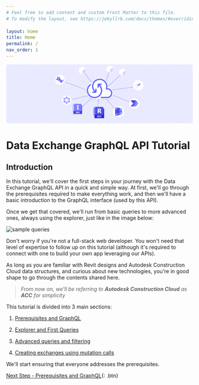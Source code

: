 ```yaml
---
# Feel free to add content and custom Front Matter to this file.
# To modify the layout, see https://jekyllrb.com/docs/themes/#overriding-theme-defaults

layout: home
title: Home
permalink: /
nav_order: 1
---
```

![](./assets/images/dx_logo.png)

# Data Exchange GraphQL API Tutorial

## Introduction

In this tutorial, we'll cover the first steps in your journey with the Data Exchange GraphQL API in a quick and simple way. At first, we'll go through the prerequisites required to make everything work, and then we'll have a basic introduction to the GraphQL interface (used by this API).

Once we get that covered, we'll run from basic queries to more advanced ones, always using the explorer, just like in the image below:

![sample queries](./assets/images/samplequery.gif)

<!-- ![sample queries](./assets/images/samplequery.gif) -->

Don't worry if you're not a full-stack web developer. You won't need that level of expertise to follow up on this tutorial (although it's required to connect with one to build your own app leveraging our APIs).

As long as you are familiar with Revit designs and Autodesk Construction Cloud data structures, and curious about new technologies, you're in good shape to go through the contents shared here.

> _From now on, we'll be referring to **Autodesk Construction Cloud** as **ACC** for simplicity_

This tutorial is divided into 3 main sections:

1. [Prerequisites and GraphQL](./prerequisites/home/)

2. [Explorer and First Queries](./explorer/home/)

3. [Advanced queries and filtering](./connection/home/)

4. [Creating exchanges using mutation calls](./mutation/home/)

We'll start ensuring that everyone addresses the prerequisites.

[Next Step - Prerequisites and GraphQL](./prerequisites/home/){: .btn}
